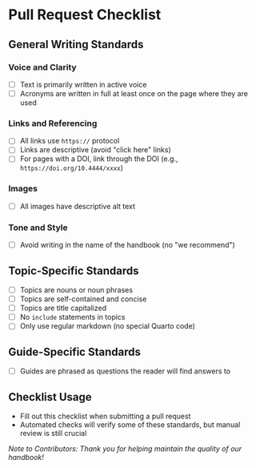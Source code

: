 # Pull Request Checklist

## General Writing Standards

### Voice and Clarity
- [ ] Text is primarily written in active voice
- [ ] Acronyms are written in full at least once on the page where they are used

### Links and Referencing
- [ ] All links use `https://` protocol
- [ ] Links are descriptive (avoid "click here" links)
- [ ] For pages with a DOI, link through the DOI (e.g., `https://doi.org/10.4444/xxxx`)

### Images
- [ ] All images have descriptive alt text

### Tone and Style
- [ ] Avoid writing in the name of the handbook (no "we recommend")

## Topic-Specific Standards

- [ ] Topics are nouns or noun phrases
- [ ] Topics are self-contained and concise
- [ ] Topics are title capitalized
- [ ] No `include` statements in topics
- [ ] Only use regular markdown (no special Quarto code)

## Guide-Specific Standards

- [ ] Guides are phrased as questions the reader will find answers to

## Checklist Usage
- Fill out this checklist when submitting a pull request
- Automated checks will verify some of these standards, but manual review is still crucial

*Note to Contributors: Thank you for helping maintain the quality of our handbook!*
